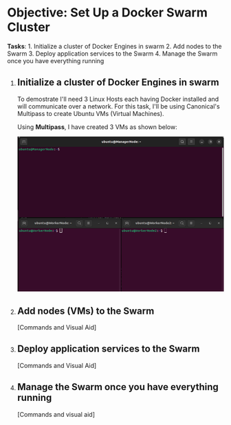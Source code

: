 # Objective: Set Up a Docker Swarm Cluster

**Tasks**:
    1. Initialize a cluster of Docker Engines in swarm
    2. Add nodes to the Swarm
    3. Deploy application services to the Swarm
    4. Manage the Swarm once you have everything running

1. ## Initialize a cluster of Docker Engines in swarm

    To demostrate I'll need 3 Linux Hosts each having Docker installed and will communicate over a network. For this task, I'll be using Canonical's Multipass to create Ubuntu VMs (Virtual Machines).

    Using **Multipass**, I have created 3 VMs as shown below:

    ![Alt text](3-VMs.png)


2. ## Add nodes (VMs) to the Swarm

    [Commands and Visual Aid]

3. ## Deploy application services to the Swarm

    [Commands and Visual Aid]


4. ## Manage the Swarm once you have everything running

    [Commands and visual aid]